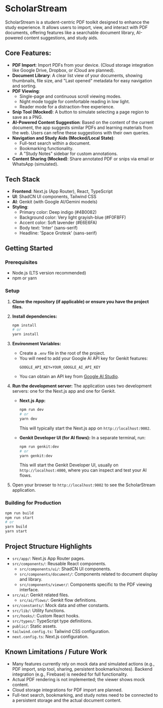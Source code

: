 # ScholarStream

ScholarStream is a student-centric PDF toolkit designed to enhance the study experience. It allows users to import, view, and interact with PDF documents, offering features like a searchable document library, AI-powered content suggestions, and study aids.

## Core Features:

*   **PDF Import**: Import PDFs from your device. (Cloud storage integration like Google Drive, Dropbox, or iCloud are planned).
*   **Document Library**: A clear list view of your documents, showing thumbnails, file size, and "Last opened" metadata for easy navigation and sorting.
*   **PDF Viewing**:
    *   Single-page and continuous scroll viewing modes.
    *   Night mode toggle for comfortable reading in low light.
    *   Reader mode for a distraction-free experience.
*   **Snip Tool (Mocked)**: A button to simulate selecting a page region to save as a PNG.
*   **AI-Powered Content Suggestion**: Based on the content of the current document, the app suggests similar PDFs and learning materials from the web. Users can refine these suggestions with their own queries.
*   **Navigation and Study Aids (Mocked/Local State)**:
    *   Full-text search within a document.
    *   Bookmarking functionality.
    *   A "Study Notes" sidebar for custom annotations.
*   **Content Sharing (Mocked)**: Share annotated PDF or snips via email or WhatsApp (simulated).

## Tech Stack

*   **Frontend**: Next.js (App Router), React, TypeScript
*   **UI**: ShadCN UI components, Tailwind CSS
*   **AI**: Genkit (with Google AI/Gemini models)
*   **Styling**:
    *   Primary color: Deep indigo (#4B0082)
    *   Background color: Very light grayish-blue (#F0F8FF)
    *   Accent color: Soft lavender (#E6E6FA)
    *   Body text: 'Inter' (sans-serif)
    *   Headline: 'Space Grotesk' (sans-serif)

## Getting Started

### Prerequisites

*   Node.js (LTS version recommended)
*   npm or yarn

### Setup

1.  **Clone the repository (if applicable) or ensure you have the project files.**
2.  **Install dependencies:**
    ```bash
    npm install
    # or
    yarn install
    ```
3.  **Environment Variables:**
    *   Create a `.env` file in the root of the project.
    *   You will need to add your Google AI API key for Genkit features:
        ```env
        GOOGLE_API_KEY=YOUR_GOOGLE_AI_API_KEY
        ```
    *   You can obtain an API key from [Google AI Studio](https://aistudio.google.com/app/apikey).

4.  **Run the development server:**
    The application uses two development servers: one for the Next.js app and one for Genkit.

    *   **Next.js App:**
        ```bash
        npm run dev
        # or
        yarn dev
        ```
        This will typically start the Next.js app on `http://localhost:9002`.

    *   **Genkit Developer UI (for AI flows):**
        In a separate terminal, run:
        ```bash
        npm run genkit:dev
        # or
        yarn genkit:dev
        ```
        This will start the Genkit Developer UI, usually on `http://localhost:4000`, where you can inspect and test your AI flows.

5.  Open your browser to `http://localhost:9002` to see the ScholarStream application.

### Building for Production

```bash
npm run build
npm run start
# or
yarn build
yarn start
```

## Project Structure Highlights

*   `src/app/`: Next.js App Router pages.
*   `src/components/`: Reusable React components.
    *   `src/components/ui/`: ShadCN UI components.
    *   `src/components/document/`: Components related to document display and library.
    *   `src/components/viewer/`: Components specific to the PDF viewing interface.
*   `src/ai/`: Genkit related files.
    *   `src/ai/flows/`: Genkit flow definitions.
*   `src/constants/`: Mock data and other constants.
*   `src/lib/`: Utility functions.
*   `src/hooks/`: Custom React hooks.
*   `src/types/`: TypeScript type definitions.
*   `public/`: Static assets.
*   `tailwind.config.ts`: Tailwind CSS configuration.
*   `next.config.ts`: Next.js configuration.

## Known Limitations / Future Work

*   Many features currently rely on mock data and simulated actions (e.g., PDF import, snip tool, sharing, persistent bookmarks/notes). Backend integration (e.g., Firebase) is needed for full functionality.
*   Actual PDF rendering is not implemented; the viewer shows mock content.
*   Cloud storage integrations for PDF import are planned.
*   Full-text search, bookmarking, and study notes need to be connected to a persistent storage and the actual document content.
